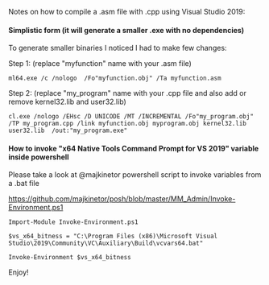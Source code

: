 
Notes on how to compile a .asm file with .cpp using Visual Studio 2019:

#### Simplistic form (it will generate a smaller .exe with no dependencies) 

To generate smaller binaries I noticed I had to make few changes:

Step 1: (replace "myfunction" name  with your .asm file)

`ml64.exe /c /nologo  /Fo"myfunction.obj" /Ta myfunction.asm `


Step 2: (replace "my_program" name with your .cpp file and also add or remove kernel32.lib and user32.lib)

`cl.exe /nologo /EHsc /D UNICODE /MT /INCREMENTAL /Fo"my_program.obj" /TP my_program.cpp /link myfunction.obj myprogram.obj kernel32.lib user32.lib  /out:"my_program.exe"`


#### How to invoke "x64 Native Tools Command Prompt for VS 2019" variable inside powershell 

Please take a look at @majkinetor powershell script to invoke variables from a .bat file  

  https://github.com/majkinetor/posh/blob/master/MM_Admin/Invoke-Environment.ps1
  
  `Import-Module Invoke-Environment.ps1`
  
  `$vs_x64_bitness = "C:\Program Files (x86)\Microsoft Visual Studio\2019\Community\VC\Auxiliary\Build\vcvars64.bat"`
  
  `Invoke-Environment $vs_x64_bitness`
  
  
  Enjoy! 


  



